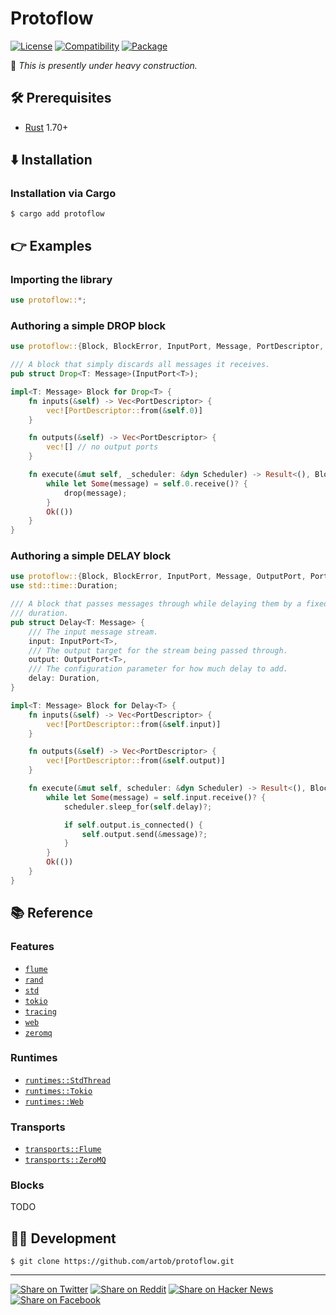 # Protoflow

[![License](https://img.shields.io/badge/license-Public%20Domain-blue.svg)](https://unlicense.org)
[![Compatibility](https://img.shields.io/badge/rust-1.70%2B-blue)](https://rust-lang.org)
[![Package](https://img.shields.io/crates/v/protoflow)](https://crates.io/crates/protoflow)

🚧 _This is presently under heavy construction._

## 🛠️ Prerequisites

- [Rust](https://rust-lang.org) 1.70+

## ⬇️ Installation

### Installation via Cargo

```console
$ cargo add protoflow
```

## 👉 Examples

### Importing the library

```rust
use protoflow::*;
```

### Authoring a simple DROP block

```rust
use protoflow::{Block, BlockError, InputPort, Message, PortDescriptor, Scheduler};

/// A block that simply discards all messages it receives.
pub struct Drop<T: Message>(InputPort<T>);

impl<T: Message> Block for Drop<T> {
    fn inputs(&self) -> Vec<PortDescriptor> {
        vec![PortDescriptor::from(&self.0)]
    }

    fn outputs(&self) -> Vec<PortDescriptor> {
        vec![] // no output ports
    }

    fn execute(&mut self, _scheduler: &dyn Scheduler) -> Result<(), BlockError> {
        while let Some(message) = self.0.receive()? {
            drop(message);
        }
        Ok(())
    }
}
```

### Authoring a simple DELAY block

```rust
use protoflow::{Block, BlockError, InputPort, Message, OutputPort, Port, PortDescriptor, Scheduler};
use std::time::Duration;

/// A block that passes messages through while delaying them by a fixed
/// duration.
pub struct Delay<T: Message> {
    /// The input message stream.
    input: InputPort<T>,
    /// The output target for the stream being passed through.
    output: OutputPort<T>,
    /// The configuration parameter for how much delay to add.
    delay: Duration,
}

impl<T: Message> Block for Delay<T> {
    fn inputs(&self) -> Vec<PortDescriptor> {
        vec![PortDescriptor::from(&self.input)]
    }

    fn outputs(&self) -> Vec<PortDescriptor> {
        vec![PortDescriptor::from(&self.output)]
    }

    fn execute(&mut self, scheduler: &dyn Scheduler) -> Result<(), BlockError> {
        while let Some(message) = self.input.receive()? {
            scheduler.sleep_for(self.delay)?;

            if self.output.is_connected() {
                self.output.send(&message)?;
            }
        }
        Ok(())
    }
}
```

## 📚 Reference

### Features

- [`flume`](lib/protoflow/Cargo.toml)
- [`rand`](lib/protoflow/Cargo.toml)
- [`std`](lib/protoflow/Cargo.toml)
- [`tokio`](lib/protoflow/Cargo.toml)
- [`tracing`](lib/protoflow/Cargo.toml)
- [`web`](lib/protoflow/Cargo.toml)
- [`zeromq`](lib/protoflow/Cargo.toml)

### Runtimes

- [`runtimes::StdThread`](lib/protoflow/src/runtimes/std_thread.rs)
- [`runtimes::Tokio`](lib/protoflow/src/runtimes/tokio.rs)
- [`runtimes::Web`](lib/protoflow/src/runtimes/web.rs)

### Transports

- [`transports::Flume`](lib/protoflow/src/transports/flume.rs)
- [`transports::ZeroMQ`](lib/protoflow/src/transports/zeromq.rs)

### Blocks

TODO

## 👨‍💻 Development

```console
$ git clone https://github.com/artob/protoflow.git
```

- - -

[![Share on Twitter](https://img.shields.io/badge/share%20on-twitter-03A9F4?logo=twitter)](https://twitter.com/share?url=https://github.com/artob/protoflow&text=Protoflow)
[![Share on Reddit](https://img.shields.io/badge/share%20on-reddit-red?logo=reddit)](https://reddit.com/submit?url=https://github.com/artob/protoflow&title=Protoflow)
[![Share on Hacker News](https://img.shields.io/badge/share%20on-hacker%20news-orange?logo=ycombinator)](https://news.ycombinator.com/submitlink?u=https://github.com/artob/protoflow&t=Protoflow)
[![Share on Facebook](https://img.shields.io/badge/share%20on-facebook-1976D2?logo=facebook)](https://www.facebook.com/sharer/sharer.php?u=https://github.com/artob/protoflow)
